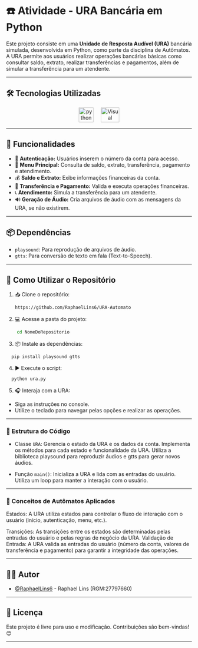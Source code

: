 
# ☎️ Atividade - URA Bancária em Python

Este projeto consiste em uma **Unidade de Resposta Audível (URA)** bancária simulada, desenvolvida em Python, como parte da disciplina de Autômatos. A URA permite aos usuários realizar operações bancárias básicas como consultar saldo, extrato, realizar transferências e pagamentos, além de simular a transferência para um atendente.

---

## 🛠️ Tecnologias Utilizadas

<p align="center"> 
<img src="https://cdn.jsdelivr.net/gh/devicons/devicon/icons/python/python-original.svg" height="40" alt="python logo"/>
<img width="12" />
<img src="https://upload.wikimedia.org/wikipedia/commons/thumb/9/9a/Visual_Studio_Code_1.35_icon.svg/2048px-Visual_Studio_Code_1.35_icon.svg.png" alt="Visual Studio Code" width="50" height="40"/> 

---

## 🎯 Funcionalidades

- 🔐 **Autenticação:** Usuários inserem o número da conta para acesso.
- 🧭 **Menu Principal:** Consulta de saldo, extrato, transferência, pagamento e atendimento.
- 💰 **Saldo e Extrato:** Exibe informações financeiras da conta.
- 💸 **Transferência e Pagamento:** Valida e executa operações financeiras.
- 📞 **Atendimento:** Simula a transferência para um atendente.
- 🔊 **Geração de Áudio:** Cria arquivos de áudio com as mensagens da URA, se não existirem.

---

## 📦 Dependências

- `playsound`: Para reprodução de arquivos de áudio.
- `gtts`: Para conversão de texto em fala (Text-to-Speech).

---

## 🚀 Como Utilizar o Repositório

1. 📥 Clone o repositório:
    ```bash
    https://github.com/RaphaelLins6/URA-Automato
    ```
2. 💻 Acesse a pasta do projeto:
```bash
    cd NomeDoRepositorio
```
3. 📦 Instale as dependências:
```bash
  pip install playsound gtts
```
4. ▶️ Execute o script:
```bash
  python ura.py
```
5. 🎧 Interaja com a URA:
- Siga as instruções no console.
- Utilize o teclado para navegar pelas opções e realizar as operações.

---

### 🧠 Estrutura do Código

- Classe `URA`:
Gerencia o estado da URA e os dados da conta.
Implementa os métodos para cada estado e funcionalidade da URA.
Utiliza a biblioteca playsound para reproduzir áudios e gtts para gerar novos áudios.

- Função `main()`:
Inicializa a URA e lida com as entradas do usuário.
Utiliza um loop para manter a interação com o usuário.

---

### 🔄 Conceitos de Autômatos Aplicados

Estados: A URA utiliza estados para controlar o fluxo de interação com o usuário (início, autenticação, menu, etc.).

Transições: As transições entre os estados são determinadas pelas entradas do usuário e pelas regras de negócio da URA.
Validação de Entrada: A URA valida as entradas do usuário (número da conta, valores de transferência e pagamento) para garantir a integridade das operações.

---

## 👨‍💻 Autor

- [@RaphaelLins6](https://www.github.com/RaphaelLins6) - Raphael Lins (RGM:27797660)

---

## 📜 Licença

Este projeto é livre para uso e modificação. Contribuições são bem-vindas! 😊

---
